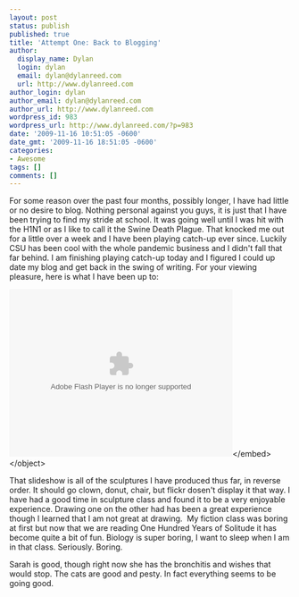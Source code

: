 ```yaml
---
layout: post
status: publish
published: true
title: 'Attempt One: Back to Blogging'
author:
  display_name: Dylan
  login: dylan
  email: dylan@dylanreed.com
  url: http://www.dylanreed.com
author_login: dylan
author_email: dylan@dylanreed.com
author_url: http://www.dylanreed.com
wordpress_id: 983
wordpress_url: http://www.dylanreed.com/?p=983
date: '2009-11-16 10:51:05 -0600'
date_gmt: '2009-11-16 18:51:05 -0600'
categories:
- Awesome
tags: []
comments: []
---
```

<p>For some reason over the past four months, possibly longer, I have had little or no desire to blog. Nothing personal against you guys, it is just that I have been trying to find my stride at school. It was going well until I was hit with the H1N1 or as I like to call it the Swine Death Plague. That knocked me out for a little over a week and I have been playing catch-up ever since. Luckily CSU has been cool with the whole pandemic business and I didn't fall that far behind. I am finishing playing catch-up today and I figured I could up date my blog and get back in the swing of writing. For your viewing pleasure, here is what I have been up to:</p>
<p><object classid="clsid:d27cdb6e-ae6d-11cf-96b8-444553540000" width="400" height="300" codebase="http:&#47;&#47;download.macromedia.com&#47;pub&#47;shockwave&#47;cabs&#47;flash&#47;swflash.cab#version=6,0,40,0"><param name="flashvars" value="offsite=true&amp;lang=en-us&amp;page_show_url=%2Fphotos%2Fdylansarah%2Fsets%2F72157622816401400%2Fshow%2F&amp;page_show_back_url=%2Fphotos%2Fdylansarah%2Fsets%2F72157622816401400%2F&amp;set_id=72157622816401400&amp;jump_to=" &#47;><param name="allowFullScreen" value="true" &#47;><param name="src" value="http:&#47;&#47;www.flickr.com&#47;apps&#47;slideshow&#47;show.swf?v=71649" &#47;><param name="allowfullscreen" value="true" &#47;><embed type="application&#47;x-shockwave-flash" width="400" height="300" src="http:&#47;&#47;www.flickr.com&#47;apps&#47;slideshow&#47;show.swf?v=71649" allowfullscreen="true" flashvars="offsite=true&amp;lang=en-us&amp;page_show_url=%2Fphotos%2Fdylansarah%2Fsets%2F72157622816401400%2Fshow%2F&amp;page_show_back_url=%2Fphotos%2Fdylansarah%2Fsets%2F72157622816401400%2F&amp;set_id=72157622816401400&amp;jump_to="><&#47;embed><&#47;object></p>
<p>That slideshow is all of the sculptures I have produced thus far, in reverse order. It should go clown, donut, chair, but flickr dosen't display it that way. I have had a good time in sculpture class and found it to be a very enjoyable experience. Drawing one on the other had has been a great experience though I learned that I am not great at drawing.&nbsp; My fiction class was boring at first but now that we are reading One Hundred Years of Solitude it has become quite a bit of fun. Biology is super boring, I want to sleep when I am in that class. Seriously. Boring.</p>
<p>Sarah is good, though right now she has the bronchitis and wishes that would stop. The cats are good and pesty. In fact everything seems to be going good.</p>
